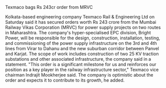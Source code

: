 Texmaco bags Rs 243cr order from MRVC

Kolkata-based engineering company Texmaco Rail & Engineering Ltd on Saturday said it has secured orders worth Rs 243 crore from the Mumbai Railway Vikas Corporation (MRVC) for power supply projects on two routes in Maharashtra. The company's hyper-specialised EPC division, Bright Power, will be responsible for the design, construction, installation, testing, and commissioning of the power supply infrastructure on the 3rd and 4th lines from Virar to Dahanu and the new suburban corridor between Panvel and Karjat. The scope of work includes construction of two 25 KV traction substations and other associated infrastructure, the company said in a statement. "This order is a significant milestone for us and reinforces our position as a key player in the railway infrastructure sector," Texmaco vice chairman Indrajit Mookherjee said. The company is optimistic about the order and expects it to contribute to its growth, he added.